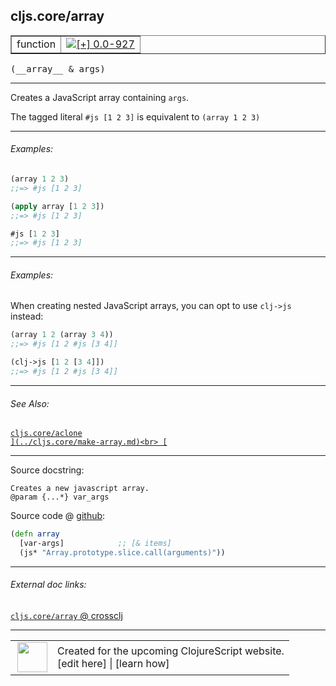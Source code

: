 ## cljs.core/array



 <table border="1">
<tr>
<td>function</td>
<td><a href="https://github.com/cljsinfo/cljs-api-docs/tree/0.0-927"><img valign="middle" alt="[+] 0.0-927" title="Added in 0.0-927" src="https://img.shields.io/badge/+-0.0--927-lightgrey.svg"></a> </td>
</tr>
</table>


 <samp>
(__array__ & args)<br>
</samp>

---

Creates a JavaScript array containing `args`.

The tagged literal `#js [1 2 3]` is equivalent to `(array 1 2 3)`



---

###### Examples:

```clj
(array 1 2 3)
;;=> #js [1 2 3]

(apply array [1 2 3])
;;=> #js [1 2 3]

#js [1 2 3]
;;=> #js [1 2 3]
```



---
###### Examples:

When creating nested JavaScript arrays, you can opt to use `clj->js` instead:

```clj
(array 1 2 (array 3 4))
;;=> #js [1 2 #js [3 4]]

(clj->js [1 2 [3 4]])
;;=> #js [1 2 #js [3 4]]
```



---

###### See Also:

[`cljs.core/aclone`](../cljs.core/aclone.md)<br>
[``](../cljs.core/make-array.md)<br>
[``](../cljs.core/clj-GTjs.md)<br>

---


Source docstring:

```
Creates a new javascript array.
@param {...*} var_args
```


Source code @ [github](https://github.com/clojure/clojurescript/blob/r993/src/cljs/cljs/core.cljs#L71-L75):

```clj
(defn array
  [var-args]            ;; [& items]
  (js* "Array.prototype.slice.call(arguments)"))
```

<!--
Repo - tag - source tree - lines:

 <pre>
clojurescript @ r993
└── src
    └── cljs
        └── cljs
            └── <ins>[core.cljs:71-75](https://github.com/clojure/clojurescript/blob/r993/src/cljs/cljs/core.cljs#L71-L75)</ins>
</pre>

-->

---



###### External doc links:

[`cljs.core/array` @ crossclj](http://crossclj.info/fun/cljs.core.cljs/array.html)<br>

---

 <table>
<tr><td>
<img valign="middle" align="right" width="48px" src="http://i.imgur.com/Hi20huC.png">
</td><td>
Created for the upcoming ClojureScript website.<br>
[edit here] | [learn how]
</td></tr></table>

[edit here]:https://github.com/cljsinfo/cljs-api-docs/blob/master/cljsdoc/cljs.core/array.cljsdoc
[learn how]:https://github.com/cljsinfo/cljs-api-docs/wiki/cljsdoc-files

<!--

This information was too distracting to show to readers, but I'll leave it
commented here since it is helpful to:

- pretty-print the data used to generate this document
- and show how to retrieve that data



The API data for this symbol:

```clj
{:description "Creates a JavaScript array containing `args`.\n\nThe tagged literal `#js [1 2 3]` is equivalent to `(array 1 2 3)`",
 :ns "cljs.core",
 :name "array",
 :signature ["[& args]"],
 :history [["+" "0.0-927"]],
 :type "function",
 :related ["cljs.core/aclone"
           "cljs.core/make-array"
           "cljs.core/clj->js"],
 :full-name-encode "cljs.core/array",
 :source {:code "(defn array\n  [var-args]            ;; [& items]\n  (js* \"Array.prototype.slice.call(arguments)\"))",
          :title "Source code",
          :repo "clojurescript",
          :tag "r993",
          :filename "src/cljs/cljs/core.cljs",
          :lines [71 75]},
 :examples [{:id "3a546d",
             :content "```clj\n(array 1 2 3)\n;;=> #js [1 2 3]\n\n(apply array [1 2 3])\n;;=> #js [1 2 3]\n\n#js [1 2 3]\n;;=> #js [1 2 3]\n```"}
            {:id "cca945",
             :content "When creating nested JavaScript arrays, you can opt to use `clj->js` instead:\n\n```clj\n(array 1 2 (array 3 4))\n;;=> #js [1 2 #js [3 4]]\n\n(clj->js [1 2 [3 4]])\n;;=> #js [1 2 #js [3 4]]\n```"}],
 :full-name "cljs.core/array",
 :docstring "Creates a new javascript array.\n@param {...*} var_args"}

```

Retrieve the API data for this symbol:

```clj
;; from Clojure REPL
(require '[clojure.edn :as edn])
(-> (slurp "https://raw.githubusercontent.com/cljsinfo/cljs-api-docs/catalog/cljs-api.edn")
    (edn/read-string)
    (get-in [:symbols "cljs.core/array"]))
```

-->
